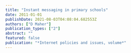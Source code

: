```yaml
---
title: "Instant messaging in primary schools"
date: 2011-01-01
publishDate: 2021-08-03T04:08:04.682553Z
authors: ["D Maher"]
publication_types: ["2"]
abstract: ""
featured: false
publication: "*Internet policies and issues, volume*"
---
```


